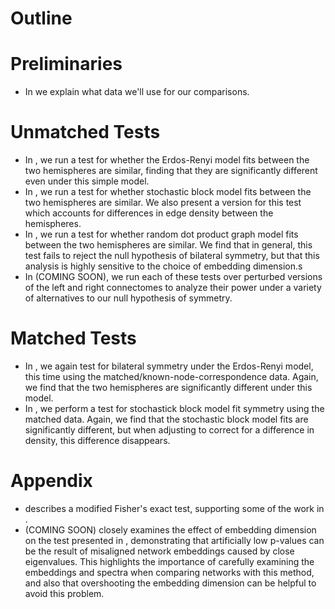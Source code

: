 # Outline 

# Preliminaries
- In [](define_data.ipynb) we explain what data we'll use for our comparisons. 

# Unmatched Tests
- In [](er_unmatched_test.ipynb), we run a test for whether the Erdos-Renyi model
fits between the two hemispheres are similar, finding that they are significantly different 
even under this simple model.
- In [](sbm_test.ipynb), we run a test for whether stochastic block model fits between the 
two hemispheres are similar. We also present a version for this test which accounts for
differences in edge density between the hemispheres. 
- In [](rdpg_unmatched_test.ipynb), we run a test for whether random dot product graph model fits
between the two hemispheres are similar. We find that in general, this test fails to 
reject the null hypothesis of bilateral symmetry, but that this analysis is highly 
sensitive to the choice of embedding dimension.s
- In (COMING SOON), we run each of these tests over perturbed versions of the left and
right connectomes to analyze their power under a variety of alternatives to our null
hypothesis of symmetry.

# Matched Tests
- In [](er_matched_test.ipynb), we again test for bilateral symmetry under the 
  Erdos-Renyi model, this time using the matched/known-node-correspondence data. Again, 
  we find that the two hemispheres are significantly different under this model.
- In [](sbm_matched_test.ipynb), we perform a test for stochastick block model fit
  symmetry using the matched data. Again, we find that the stochastic block model fits
  are significantly different, but when adjusting to correct for a difference in
  density, this difference disappears.

# Appendix
- [](nhypergeom_sims.ipynb) describes a modified Fisher's exact test, supporting some of the work in 
[](sbm_test.ipynb).
- (COMING SOON) closely examines the effect of embedding dimension on the test presented in [](rdpg_unmatched_test.ipynb), demonstrating that artificially low p-values can be the 
result of misaligned network embeddings caused by close eigenvalues. This highlights the
importance of carefully examining the embeddings and spectra when comparing networks
with this method, and also that overshooting the embedding dimension can be helpful to 
avoid this problem.
